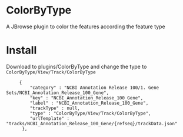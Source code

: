 # ColorByType
A JBrowse plugin to color the features according the feature type

# Install
Download to plugins/ColorByType and change the type to `ColorByType/View/Track/ColorByType`
```
     {
         "category" : "NCBI Annotation Release 100/1. Gene Sets/NCBI_Annotation_Release_100_Gene",
         "key" : "NCBI_Annotation_Release_100_Gene",
         "label" : "NCBI_Annotation_Release_100_Gene",
         "trackType" : null,
         "type" : "ColorByType/View/Track/ColorByType",
         "urlTemplate" : "tracks/NCBI_Annotation_Release_100_Gene/{refseq}/trackData.json"
      },
```
